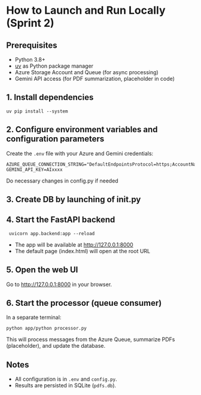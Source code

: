 # How to Launch and Run Locally (Sprint 2)

## Prerequisites
- Python 3.8+
- [uv](https://github.com/astral-sh/uv) as Python package manager
- Azure Storage Account and Queue (for async processing)
- Gemini API access (for PDF summarization, placeholder in code)


## 1. Install dependencies

```
uv pip install --system
```

## 2. Configure environment variables and configuration parameters

Create the `.env` file with your Azure and Gemini credentials:

```
AZURE_QUEUE_CONNECTION_STRING="DefaultEndpointsProtocol=https;AccountName=sadkqueue;AccountKey=VsvnXXX;EndpointSuffix=core.windows.net"
GEMINI_API_KEY=AIxxxx
```
Do necessary changes in config.py if needed
## 3. Create DB by launching of  init.py 

## 4. Start the FastAPI backend

```
 uvicorn app.backend:app --reload
```
- The app will be available at http://127.0.0.1:8000
- The default page (index.html) will open at the root URL

## 5. Open the web UI

Go to http://127.0.0.1:8000 in your browser.

## 6. Start the processor (queue consumer)

In a separate terminal:

```
python app/python processor.py
```
This will process messages from the Azure Queue, summarize PDFs (placeholder), and update the database.

## Notes

- All configuration is in `.env` and `config.py`.
- Results are persisted in SQLite (`pdfs.db`).
